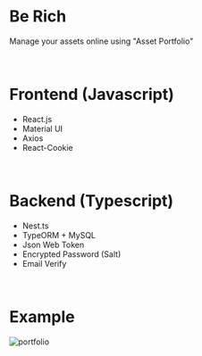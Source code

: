 # Be Rich

Manage your assets online using "Asset Portfolio"

<br/>

# Frontend (Javascript)

- React.js
- Material UI
- Axios
- React-Cookie

<br/>

# Backend (Typescript)

- Nest.ts
- TypeORM + MySQL
- Json Web Token
- Encrypted Password (Salt)
- Email Verify

<br/>

# Example

![portfolio](https://user-images.githubusercontent.com/46606085/155728875-bc8f92ab-f823-4af0-b327-5bf44313a98b.gif)
